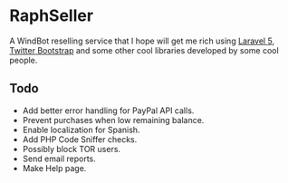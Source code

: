 # RaphSeller

A WindBot reselling service that I hope will get me rich using [Laravel 5](http://laravel.com),
[Twitter Bootstrap](http://getbootstrap.com) and some other cool libraries
developed by some cool people.

## Todo

- Add better error handling for PayPal API calls.
- Prevent purchases when low remaining balance.
- Enable localization for Spanish.
- Add PHP Code Sniffer checks.
- Possibly block TOR users.
- Send email reports.
- Make Help page.